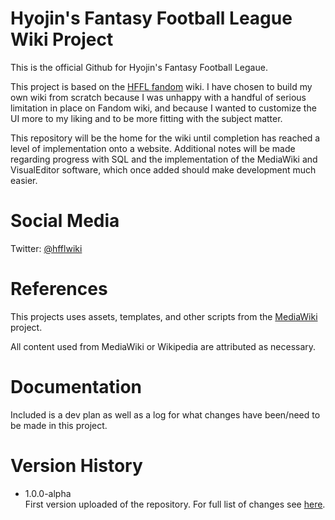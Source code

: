 # Hyojin's Fantasy Football League Wiki Project
This is the official Github for Hyojin's Fantasy Football Legaue.

This project is based on the <a href="https://hffl.fandom.com">HFFL fandom</a> wiki. I have chosen to build my own wiki from scratch because I was unhappy with a handful of serious limitation in place on Fandom wiki, and because I wanted to customize the UI more to my liking and to be more fitting with the subject matter.

This repository will be the home for the wiki until completion has reached a level of implementation onto a website. Additional notes will be made regarding progress with SQL and the implementation of the MediaWiki and VisualEditor software, which once added should make development much easier.

# Social Media
Twitter: <a href="https://twitter.com/hfflwiki">@hfflwiki</a>

# References
This projects uses assets, templates, and other scripts from the <a href="https://www.mediawiki.org/wiki/MediaWiki">MediaWiki</a> project.

All content used from MediaWiki or Wikipedia are attributed as necessary.

# Documentation
Included is a dev plan as well as a log for what changes have been/need to be made in this project.

# Version History
<ul>
  <li>1.0.0-alpha</li>
  First version uploaded of the repository. For full list of changes see <a href="https://github.com/pyrocatnip/HFFL/releases/tag/1.0.0-alpha">here</a>.
</ul>
